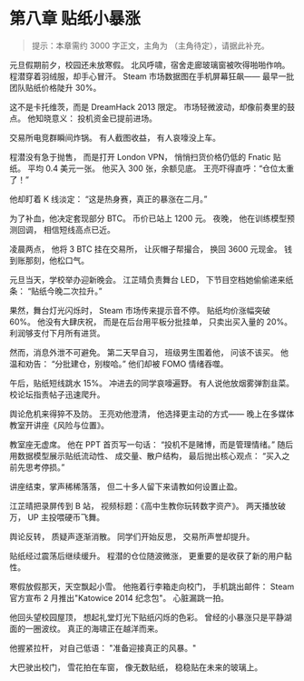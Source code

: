 # 第八章 贴纸小暴涨

> 提示：本章需约 3000 字正文，主角为 （主角待定），请据此补充。

元旦假期前夕，校园还未放寒假。
北风呼啸，宿舍走廊玻璃窗被吹得啪啪作响。
程潜穿着羽绒服，却手心冒汗。
Steam 市场数据图在手机屏幕狂飙——
最早一批团队贴纸价格陡升 30%。

这不是卡托维茨，而是 DreamHack 2013 限定。
市场轻微波动，却像前奏里的鼓点。
他知晓意义：
投机资金已提前进场。

交易所电竞群瞬间炸锅。
有人截图收益，
有人哀嚎没上车。

程潜没有急于抛售，
而是打开 London VPN，
悄悄扫货价格仍低的 Fnatic 贴纸。
平均 0.4 美元一张。
他买入 300 张，余额见底。
王亮吓得直呼：“仓位太重了！”

他却盯着 K 线淡定：
“这是热身赛，真正的暴涨在二月。”

为了补血，他决定套现部分 BTC。
币价已站上 1200 元。
夜晚，
他在训练模型预测回调，
相信短线高点已近。

凌晨两点，
他将 3 BTC 挂在交易所，
让灰帽子帮撮合，
换回 3600 元现金。
钱到账那刻，他松口气。

元旦当天，学校举办迎新晚会。
江芷晴负责舞台 LED，
下节目空档她偷偷递来纸条：
“贴纸今晚二次拉升。”

果然，舞台灯光闪烁时，
Steam 市场传来提示音不停。
贴纸均价涨幅突破 60%。
他没有大肆庆祝，
而是在后台用平板分批挂单，
只卖出买入量的 20%。
利润够支付下月所有进货。

然而，消息外泄不可避免。
第二天早自习，
班级男生围着他，
问该不该买。
他温和劝告：
“分批建仓，别梭哈。”
他们却被 FOMO 情绪吞噬。

午后，贴纸短线跳水 15%。
冲进去的同学哀嚎遍野。
有人说他放烟雾弹割韭菜。
校论坛指责帖子迅速爬升。

舆论危机来得猝不及防。
王亮劝他澄清，
他选择更主动的方式——
晚上在多媒体教室开讲座《风险与位置》。

教室座无虚席。
他在 PPT 首页写一句话：
“投机不是赌博，而是管理情绪。”
随后用数据模型展示贴纸流动性、
成交量、散户结构，
最后抛出核心观点：
“买入之前先思考停损。”

讲座结束，掌声稀稀落落，
但二十多人留下来请教如何设置止盈。

江芷晴把录屏传到 B 站，
视频标题：《高中生教你玩转数字资产》。
两天播放破万，
UP 主投喂硬币飞舞。

舆论反转，
质疑声逐渐消散。
同学们开始反思，
交易所声誉却提升。

贴纸经过震荡后继续缓升。
程潜的仓位随波微涨，
更重要的是收获了新的用户黏性。

寒假放假那天，天空飘起小雪。
他拖着行李箱走向校门，
手机跳出邮件：
Steam 官方宣布 2 月推出"Katowice 2014 纪念包"。
心脏漏跳一拍。

他回头望校园屋顶，
想起礼堂灯光下贴纸闪烁的色彩。
曾经的小暴涨只是平静湖面的一圈波纹。
真正的海啸正在越洋而来。

他握紧拉杆，
对自己低语：
"准备迎接真正的风暴。"

大巴驶出校门，
雪花拍在车窗，
像无数贴纸，
稳稳贴在未来的玻璃上。
